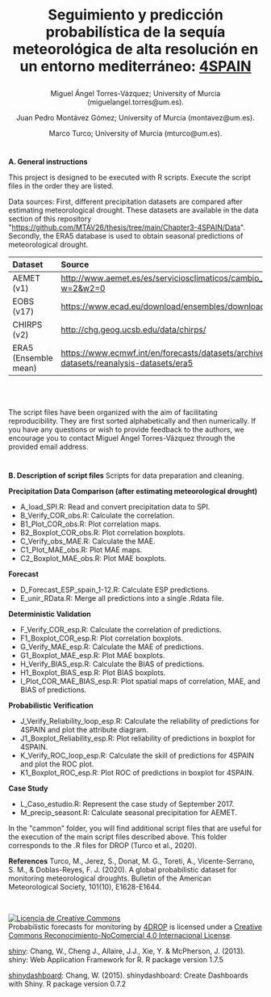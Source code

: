 #  <p align="center"> **Seguimiento y predicción probabilística de la sequía meteorológica de alta resolución en un entorno mediterráneo: <a href="https://matv.shinyapps.io/app_4SPAIN/" target="_blank_">4SPAIN</a>**</p>

<p align="center"> Miguel Ángel Torres-Vázquez; University of Murcia (miguelangel.torres@um.es).</p>
<p align="center"> Juan Pedro Montávez Gómez; University of Murcia (montavez@um.es).</p>
<p align="center"> Marco Turco; University of Murcia  (mturco@um.es).</p>

# 
**A. General instructions** 

This project is designed to be executed with R scripts.
Execute the script files in the order they are listed.

Data sources:
First, different precipitation datasets are compared after estimating meteorological drought. These datasets are available in the data section of this repository "https://github.com/MTAV26/thesis/tree/main/Chapter3-4SPAIN/Data". Secondly, the ERA5 database is used to obtain seasonal predictions of meteorological drought.

| Dataset  | Source |
| :------------ |:---------------|
| AEMET  (v1)    | http://www.aemet.es/es/serviciosclimaticos/cambio_climat/datos_diarios?w=2&w2=0      |
| EOBS  (v17)    | https://www.ecad.eu/download/ensembles/download.php/       |
| CHIRPS (v2)    | http://chg.geog.ucsb.edu/data/chirps/        |
| ERA5 (Ensemble mean) | https://www.ecmwf.int/en/forecasts/datasets/archive-datasets/reanalysis-datasets/era5      |
<br/>
<br/>

The script files have been organized with the aim of facilitating reproducibility. They are first sorted alphabetically and then numerically. If you have any questions or wish to provide feedback to the authors, we encourage you to contact Miguel Ángel Torres-Vázquez through the provided email address.

# 
**B. Description of script files**
Scripts for data preparation and cleaning.

**Precipitation Data Comparison (after estimating meteorological drought)**
- A_load_SPI.R: Read and convert precipitation data to SPI.
- B_Verify_COR_obs.R: Calculate the correlation.
- B1_Plot_COR_obs.R: Plot correlation maps.
- B2_Boxplot_COR_obs.R: Plot correlation boxplots.
- C_Verify_obs_MAE.R: Calculate the MAE.
- C1_Plot_MAE_obs.R: Plot MAE maps.
- C2_Boxplot_MAE_obs.R: Plot MAE boxplots.

**Forecast**
- D_Forecast_ESP_spain_1-12.R: Calculate ESP predictions.
- E_unir_RData.R: Merge all predictions into a single .Rdata file.

**Deterministic Validation**
- F_Verify_COR_esp.R: Calculate the correlation of predictions.
- F1_Boxplot_COR_esp.R: Plot correlation boxplots.
- G_Verify_MAE_esp.R: Calculate the MAE of predictions.
- G1_Boxplot_MAE_esp.R: Plot MAE boxplots.
- H_Verify_BIAS_esp.R: Calculate the BIAS of predictions.
- H1_Boxplot_BIAS_esp.R: Plot BIAS boxplots.
- I_Plot_COR_MAE_BIAS_esp.R: Plot spatial maps of correlation, MAE, and BIAS of predictions.

**Probabilistic Verification**
- J_Verify_Reliability_loop_esp.R: Calculate the reliability of predictions for 4SPAIN and plot the attribute diagram.
- J1_Boxplot_Reliability_esp.R: Plot reliability of predictions in boxplot for 4SPAIN.
- K_Verify_ROC_loop_esp.R: Calculate the skill of predictions for 4SPAIN and plot the ROC plot.
- K1_Boxplot_ROC_esp.R: Plot ROC of predictions in boxplot for 4SPAIN.

**Case Study**
- L_Caso_estudio.R: Represent the case study of September 2017.
- M_precip_seasont.R: Calculate seasonal precipitation for AEMET.

In the "cammon" folder, you will find additional script files that are useful for the execution of the main script files described above. This folder corresponds to the .R files for DROP (Turco et al., 2020).

**References**
Turco, M., Jerez, S., Donat, M. G., Toreti, A., Vicente-Serrano, S. M., & Doblas-Reyes, F. J. (2020). A global probabilistic dataset for monitoring meteorological droughts. Bulletin of the American Meteorological Society, 101(10), E1628-E1644.

<br/>

<a rel="license" href="http://creativecommons.org/licenses/by-nc/4.0/"><img alt="Licencia de Creative Commons" style="border-width:0" src="https://i.creativecommons.org/l/by-nc/4.0/88x31.png" /></a><br /><span xmlns:dct="http://purl.org/dc/terms/" property="dct:title">Probabilistic forecasts for monitoring</span> by <a xmlns:cc="http://creativecommons.org/ns#" href="https://matv.shinyapps.io/app_4DROP/" property="cc:attributionName" rel="cc:attributionURL">4DROP</a> is licensed under a <a rel="license" href="http://creativecommons.org/licenses/by-nc/4.0/">Creative Commons Reconocimiento-NoComercial 4.0 Internacional License</a>.

<a href="http://cran.r-project.org/web/packages/shiny" target="_blank_">shiny</a>: Chang, W., Cheng J., Allaire, J.J., Xie, Y. & McPherson, J. (2013). shiny: Web Application Framework for R. R package version 1.7.5

<a href="http://cran.r-project.org/web/packages/shinydashboard" target="_blank_">shinydashboard</a>: Chang, W. (2015). shinydashboard: Create Dashboards with Shiny. R package version 0.7.2
